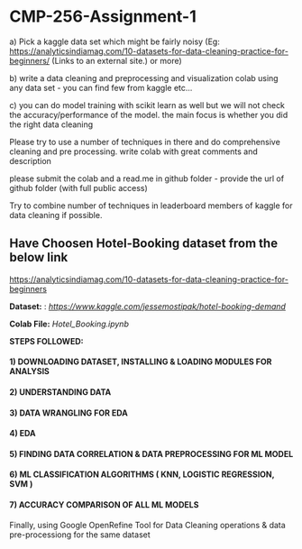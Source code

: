 # CMP-256-Assignment-1

a) Pick a kaggle data set which might be fairly noisy (Eg: https://analyticsindiamag.com/10-datasets-for-data-cleaning-practice-for-beginners/ (Links to an external site.) or more)

b) write a data cleaning and preprocessing  and visualization colab using any data set - you can find few from kaggle  etc...

c) you can do model training with scikit learn as well but we will not check the accuracy/performance of the model. the main focus is whether you did the right data 
cleaning

Please try to use a number of techniques in there and do comprehensive cleaning and pre processing. write colab with great comments and description 

please submit the colab and a read.me in github folder - provide the url of github folder (with full public access)

Try to combine number of techniques in leaderboard members of kaggle for data cleaning if possible. 

## Have Choosen Hotel-Booking dataset from the below link
 https://analyticsindiamag.com/10-datasets-for-data-cleaning-practice-for-beginners
 
**Dataset:** : _https://www.kaggle.com/jessemostipak/hotel-booking-demand_

**Colab File:** _Hotel_Booking.ipynb_

**STEPS FOLLOWED:**

#### 1) DOWNLOADING DATASET, INSTALLING & LOADING MODULES FOR ANALYSIS

#### 2) UNDERSTANDING DATA

#### 3) DATA WRANGLING FOR EDA

#### 4) EDA

#### 5) FINDING DATA CORRELATION & DATA PREPROCESSING FOR ML MODEL

#### 6) ML CLASSIFICATION ALGORITHMS ( KNN, LOGISTIC REGRESSION, SVM )

#### 7) ACCURACY COMPARISON OF ALL ML MODELS

Finally, using Google OpenRefine Tool for Data Cleaning operations &  data pre-processiong for the same dataset
